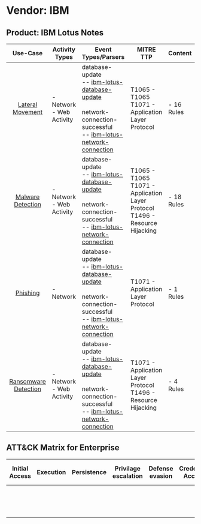 Vendor: IBM
===========
Product: IBM Lotus Notes
------------------------
|                              Use-Case                               | Activity Types              | Event Types/Parsers                                                                                                                                                                                                                                  | MITRE TTP                                                                             | Content         |
|:-------------------------------------------------------------------:| --------------------------- | ---------------------------------------------------------------------------------------------------------------------------------------------------------------------------------------------------------------------------------------------------- | ------------------------------------------------------------------------------------- | --------------- |
|     [Lateral Movement](../UseCases/usecase_lateral_movement.md)     | - Network<br>- Web Activity |  database-update<br> -- [ibm-lotus-database-update](../Parsers/parserContent_ibm-lotus-database-update.md)<br><br> network-connection-successful<br> -- [ibm-lotus-network-connection](../Parsers/parserContent_ibm-lotus-network-connection.md)<br> | T1065 - T1065<br>T1071 - Application Layer Protocol<br>                               |  - 16 Rules<br> |
|    [Malware Detection](../UseCases/usecase_malware_detection.md)    | - Network<br>- Web Activity |  database-update<br> -- [ibm-lotus-database-update](../Parsers/parserContent_ibm-lotus-database-update.md)<br><br> network-connection-successful<br> -- [ibm-lotus-network-connection](../Parsers/parserContent_ibm-lotus-network-connection.md)<br> | T1065 - T1065<br>T1071 - Application Layer Protocol<br>T1496 - Resource Hijacking<br> |  - 18 Rules<br> |
|             [Phishing](../UseCases/usecase_phishing.md)             | - Network                   |  database-update<br> -- [ibm-lotus-database-update](../Parsers/parserContent_ibm-lotus-database-update.md)<br><br> network-connection-successful<br> -- [ibm-lotus-network-connection](../Parsers/parserContent_ibm-lotus-network-connection.md)<br> | T1071 - Application Layer Protocol<br>                                                |  - 1 Rules<br>  |
| [Ransomware Detection](../UseCases/usecase_ransomware_detection.md) | - Network<br>- Web Activity |  database-update<br> -- [ibm-lotus-database-update](../Parsers/parserContent_ibm-lotus-database-update.md)<br><br> network-connection-successful<br> -- [ibm-lotus-network-connection](../Parsers/parserContent_ibm-lotus-network-connection.md)<br> | T1071 - Application Layer Protocol<br>T1496 - Resource Hijacking<br>                  |  - 4 Rules<br>  |

ATT&CK Matrix for Enterprise
----------------------------
| Initial Access | Execution | Persistence | Privilage escalation | Defense evasion | Credential Access | Discovery | Lateral Movement | Collection | Command and Control                                                             | Exfiltration | Impact                                                                  |
| -------------- | --------- | ----------- | -------------------- | --------------- | ----------------- | --------- | ---------------- | ---------- | ------------------------------------------------------------------------------- | ------------ | ----------------------------------------------------------------------- |
|                |           |             |                      |                 |                   |           |                  |            | [Application Layer Protocol](https://attack.mitre.org/techniques/T1071)<br><br> |              | [Resource Hijacking](https://attack.mitre.org/techniques/T1496)<br><br> |